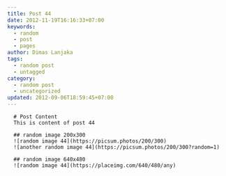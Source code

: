 ```yaml
---
title: Post 44
date: 2012-11-19T16:16:33+07:00
keywords:
  - random
  - post
  - pages
author: Dimas Lanjaka
tags:
  - random post
  - untagged
category:
  - random post
  - uncategorized
updated: 2012-09-06T18:59:45+07:00
---
```


      # Post Content
      This is content of post 44

      ## random image 200x300
      ![random image 44](https://picsum.photos/200/300)
      ![another random image 44](https://picsum.photos/200/300?random=1)

      ## random image 640x480
      ![random image 44](https://placeimg.com/640/480/any)
      